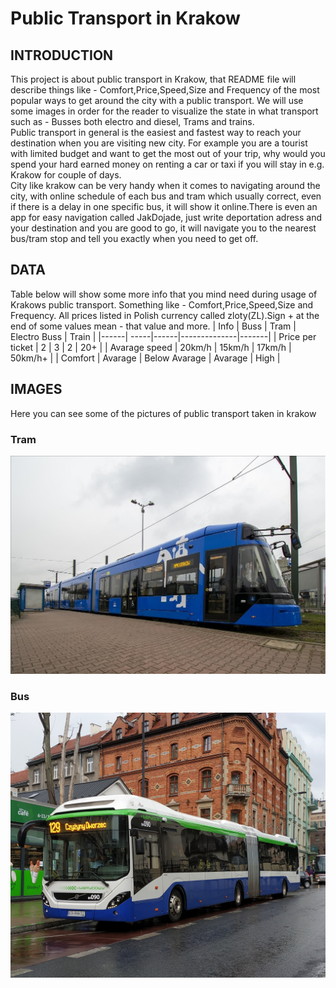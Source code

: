 # Public Transport in Krakow
## INTRODUCTION
This project is about public transport in Krakow, that README file will describe things like - Comfort,Price,Speed,Size and Frequency of the most popular ways to get around the city with a public transport. We will use some images in order for the reader to visualize the state in what transport such as - Busses both electro and diesel, Trams and trains.  
Public transport in general is the easiest and fastest way to reach your destination when you are visiting new city. For example you are a tourist with limited budget and want to get the most out of your trip, why would you spend your hard earned money on renting a car or taxi if you will stay in e.g. Krakow for couple of days.  
City like krakow can be very handy when it comes to navigating around the city, with online schedule of each bus and tram which usually correct, even if there is a delay in one specific bus, it will show it online.There is even an app for easy navigation called JakDojade, just write deportation adress and your destination and you are good to go, it will navigate you to the nearest bus/tram stop and tell you exactly when you need to get off.
## DATA
Table below will show some more info that you mind need during usage of Krakows public transport.
Something like - Comfort,Price,Speed,Size and Frequency.
All prices listed in Polish currency called zloty(ZL).Sign + at the end of some values mean - that value and more.
| Info | Buss | Tram | Electro Buss | Train |
|------| -----|------|--------------|-------|
| Price per ticket | 2 | 3 | 2 | 20+ |
| Avarage speed | 20km/h | 15km/h | 17km/h | 50km/h+ |
| Comfort | Avarage | Below Avarage | Avarage | High |
## IMAGES
Here you can see some of the pictures of public transport taken in krakow
### Tram
!['image'](TRAM.jpg)
### Bus
!['image'](BUS.jpg)

